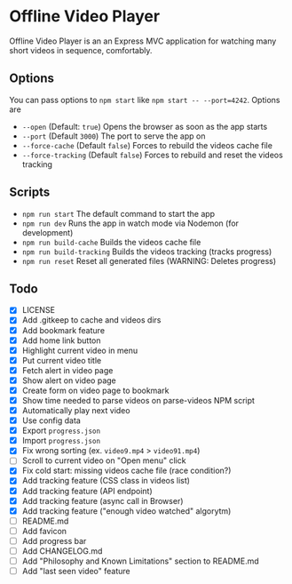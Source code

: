 # Offline Video Player

Offline Video Player is an an Express MVC application for watching many short videos in sequence, comfortably.

## Options

You can pass options to `npm start` like `npm start -- --port=4242`. Options are

- `--open` (Default: `true`) Opens the browser as soon as the app starts
- `--port` (Default `3000`) The port to serve the app on
- `--force-cache` (Default `false`) Forces to rebuild the videos cache file
- `--force-tracking` (Default `false`) Forces to rebuild and reset the videos tracking

## Scripts

- `npm run start` The default command to start the app
- `npm run dev` Runs the app in watch mode via Nodemon (for development)
- `npm run build-cache` Builds the videos cache file
- `npm run build-tracking` Builds the videos tracking (tracks progress)
- `npm run reset` Reset all generated files (WARNING: Deletes progress)

## Todo
- [x] LICENSE
- [x] Add .gitkeep to cache and videos dirs
- [x] Add bookmark feature
- [x] Add home link button
- [x] Highlight current video in menu
- [x] Put current video title
- [x] Fetch alert in video page
- [x] Show alert on video page
- [x] Create form on video page to bookmark
- [x] Show time needed to parse videos on parse-videos NPM script
- [x] Automatically play next video
- [x] Use config data
- [x] Export `progress.json`
- [x] Import `progress.json`
- [x] Fix wrong sorting (ex. `video9.mp4` > `video91.mp4`)
- [ ] Scroll to current video on "Open menu" click
- [x] Fix cold start: missing videos cache file (race condition?)
- [x] Add tracking feature (CSS class in videos list)
- [x] Add tracking feature (API endpoint)
- [x] Add tracking feature (async call in Browser)
- [x] Add tracking feature ("enough video watched" algorytm)
- [ ] README.md
- [ ] Add favicon
- [ ] Add progress bar
- [ ] Add CHANGELOG.md
- [ ] Add "Philosophy and Known Limitations" section to README.md
- [ ] Add "last seen video" feature
